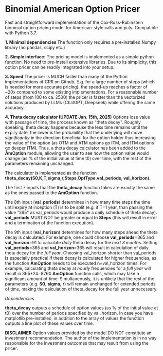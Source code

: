 # Binomial American Option Pricer
Fast and straightforward implementation of the Cox-Ross-Rubinstein binomial option pricing model for American-style calls and puts.
Compatible with Python 3.7.

**1. Minimal dependencies**
   The function only requires a pre-installed Numpy library (no pandas, scipy etc.)

**2. Simple interface:**
   The  pricing model is implemented as a simple python function. No need to pre-install extensive libraries.
   Due to its simplicity, this option pricer can be readily integrated into your setup.
   
**3. Speed**
   The pricer is MUCH faster than many of the Python implementations of CRR on Github. 
   E.g. for a large number of steps (which is needed for more accurate pricing), the speed-up reaches a factor of ~20x compared to some existing implementations.
   For a reasonable number of steps (from 100 to ca. 2500) the pricer is faster than the vectorized solutions produced by LLMs (ChatGPT, Deepseek) while offering the same accuracy.

**4. Theta decay calculator (UPDATE Jan. 15th, 2025)**
Options lose value with passage of time, the process known as "theta decay". Roughly speaking, theta decay happens because the less time remains until the expiry date, the lower is the probability that the underlying will move _significantly_ in the direction beneficial for the option holder thus increasing the value of the option (as OTM and ATM options go ITM, and ITM options go deeper ITM). 
Thus, a theta decay calculator has been added to the **AmOption** module, allowing the user to see how the option value would change (as % of the initial value at time t0) over time, with the rest of the parameters remaining unchanged.

The calculator is implemented as the function **theta_decay(S0,K,T,sigma,r,Steps,OptType,val_periods, val_horizon)**.

The first 7 inputs that the **theta_decay** function takes are exactly the same as the ones passed to the **AmOption** function.

The 8th input (**val_periods**) determines in how many time steps the time until expiry at inception (**T**) is to be split (e.g. if T=1 year, than passing the value "365" as val_periods would produce a daily schedule of theta decay). **val_periods** MUST NOT be greater or equal to **Steps** (this will result in error and a termination of the function execution).

The 9th input (**val_horizon**) determines for how many steps ahead the theta decay is calculated. For example, one could choose **val_periods**=365 and **val_horizon**=91 to calculate _daily_ theta decay for the _next 3 months_. Setting **val_periods**=365 and **val_horizon**=365 will result in calculation of daily theta decay for the _full year_. Choosing val_horizon shorter than val_periods is especially practical if theta decay is calculated for higher frequencies, as the function **AmOption** needs to be executed n=val_horizon times. For example, calculating theta decay at _hourly_ frequencies for a _full year_ will result in 365*24=8760 **AmOption** function calls, which may take a significant amount of time. Simultaneously, it is unlikely that the rest of the parameters (e.g. **S0**, **sigma**, **r**) will remain unchanged for extended periods of time, making the calculation of theta_decay for the full year unnecessary.

_Dependencies_ 

**theta_decay** outputs a schedule of option values (as % of the initial value at t0) over the number of periods specified by val_horizon. In case you have matplotlib pre-installed, in addition to the array of values the function outputs a line plot of these values over time.

**DISCLAIMER**
Option values provided by the model DO NOT constitute an investment recommendation. The author of the implementation is in no way responsible for the investment outcomes that may result from using the pricer.

